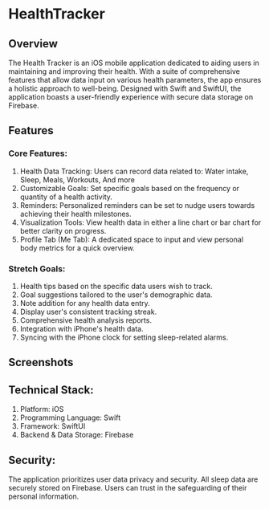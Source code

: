# HealthTracker
## Overview
The Health Tracker is an iOS mobile application dedicated to aiding users in maintaining and improving their health. With a suite of comprehensive features that allow data input on various health parameters, the app ensures a holistic approach to well-being. Designed with Swift and SwiftUI, the application boasts a user-friendly experience with secure data storage on Firebase.

## Features
### Core Features:
1. Health Data Tracking: Users can record data related to: Water intake, Sleep, Meals, Workouts, And more
2. Customizable Goals: Set specific goals based on the frequency or quantity of a health activity.
3. Reminders: Personalized reminders can be set to nudge users towards achieving their health milestones.
4. Visualization Tools: View health data in either a line chart or bar chart for better clarity on progress.
5. Profile Tab (Me Tab): A dedicated space to input and view personal body metrics for a quick overview.

### Stretch Goals:
1. Health tips based on the specific data users wish to track.
2. Goal suggestions tailored to the user's demographic data.
3. Note addition for any health data entry.
4. Display user's consistent tracking streak.
5. Comprehensive health analysis reports.
6. Integration with iPhone's health data.
7. Syncing with the iPhone clock for setting sleep-related alarms.

## Screenshots

## Technical Stack:
1. Platform: iOS
2. Programming Language: Swift
3. Framework: SwiftUI
4. Backend & Data Storage: Firebase

## Security:
The application prioritizes user data privacy and security. All sleep data are securely stored on Firebase. Users can trust in the safeguarding of their personal information.



